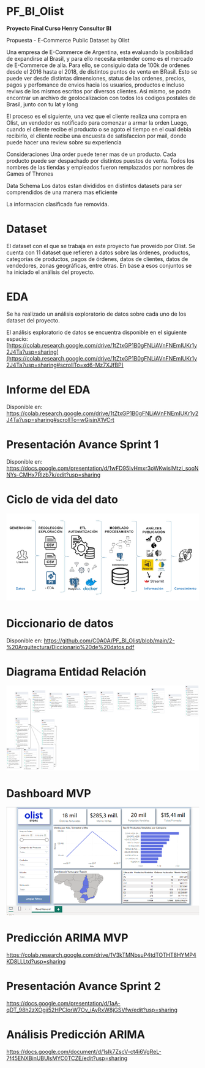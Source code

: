 # PF_BI_Olist

**Proyecto Final Curso Henry Consultor BI**

Propuesta - E-Commerce Public Dataset by Olist

Una empresa de E-Commerce de Argentina, esta evaluando la posibilidad de expandirse al Brasil, y para ello necesita entender como es el mercado de E-Commerce de alla. Para ello, se consiguio data de 100k de ordenes desde el 2016 hasta el 2018, de distintos puntos de venta en BRasil. Esto se puede ver desde distintas dimensiones, status de las ordenes, precios, pagos y perfomance de envios hacia los usuarios, productos e incluso reviws de los mismos escritos por diversos clientes. Asi mismo, se podra encontrar un archivo de geolocalizacion con todos los codigos postales de Brasil, junto con tu lat y long

El proceso es el siguiente, una vez que el cliente realiza una compra en Olist, un vendedor es notificado para comenzar a armar la orden Luego, cuando el cliente recibe el producto o se agoto el tiempo en el cual debia recibirlo, el cliente recibe una encuesta de satisfaccion por mail, donde puede hacer una review sobre su experiencia

Consideraciones Una order puede tener mas de un producto. Cada producto puede ser despachado por distintos puestos de venta. Todos los nombres de las tiendas y empleados fueron remplazados por nombres de Games of Thrones

Data Schema Los datos estan divididos en distintos datasets para ser comprendidos de una manera mas eficiente

La informacion clasificada fue removida.

# Dataset

El dataset con el que se trabaja en este proyecto fue proveido por Olist. Se cuenta con 11 dataset que refieren a datos sobre las órdenes, productos, categorías de productos, pagos de órdenes, datos de clientes, datos de vendedores, zonas geográficas, entre otras. 
En base a esos conjuntos se ha iniciado el análisis del proyecto.

# EDA

Se ha realizado un análisis exploratorio de datos sobre cada uno de los dataset del proyecto.

El análisis exploratorio de datos se encuentra disponible en el siguiente espacio:
[https://colab.research.google.com/drive/1tZtxGP1B0gFNLiAVnFNEmIUKr1y2J4Ta?usp=sharing](https://colab.research.google.com/drive/1tZtxGP1B0gFNLiAVnFNEmIUKr1y2J4Ta?usp=sharing#scrollTo=xd6-Mz7XJfBP)

# Informe del EDA

Disponible en: https://colab.research.google.com/drive/1tZtxGP1B0gFNLiAVnFNEmIUKr1y2J4Ta?usp=sharing#scrollTo=wGjsjnX1VCrt

# Presentación Avance Sprint 1

Disponible en: https://docs.google.com/presentation/d/1wFD95IvHmxr3oWKwislMtzi_sooNNYs-CMHx7Rlzb7k/edit?usp=sharing

# Ciclo de vida del dato

![ciclo-vida-dato.png](https://github.com/C0A0A/PF_BI_Olist/blob/main/2-%20Arquitectura/ciclo-vida-dato.png)

# Diccionario de datos

Disponible en: https://github.com/C0A0A/PF_BI_Olist/blob/main/2-%20Arquitectura/Diccionario%20de%20datos.pdf

# Diagrama Entidad Relación

![DER-final.png](https://github.com/C0A0A/PF_BI_Olist/blob/main/2-%20Arquitectura/DER-final.png)

# Dashboard MVP

![Dashboarb-MVP.png](https://github.com/C0A0A/PF_BI_Olist/blob/main/3-%20Analitycs/Dashboarb-MVP.png)

# Predicción ARIMA MVP

https://colab.research.google.com/drive/1V3kTMNbsuP4tdTOTHT8HYMP4KD8LLLtd?usp=sharing

# Presentación Avance Sprint 2

https://docs.google.com/presentation/d/1aA-qDT_98h2zXOgji52HPClorW7Ov_iAyRxW8jGSVfw/edit?usp=sharing

# Análisis Predicción ARIMA

https://docs.google.com/document/d/1sIk7ZscV-ct4i6VgReL-7f45ENXBinUBUlsMYC0TCZE/edit?usp=sharing
